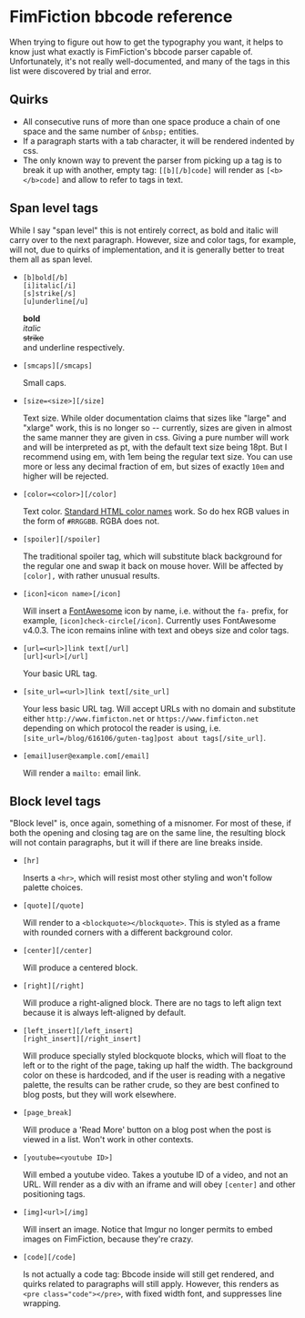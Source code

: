 # FimFiction bbcode reference

When trying to figure out how to get the typography you want, it helps to know
just what exactly is FimFiction's bbcode parser capable of. Unfortunately, it's
not really well-documented, and many of the tags in this list were discovered
by trial and error.

## Quirks

*   All consecutive runs of more than one space produce a chain of one space 
    and the same number of `&nbsp;` entities.
*   If a paragraph starts with a tab character, it will be rendered
    indented by css.
*   The only known way to prevent the parser from picking up a tag is to break
    it up with another, empty tag: `[[b][/b]code]` will render as 
    `[<b></b>code]` and allow to refer to tags in text.  

## Span level tags

While I say "span level" this is not entirely correct, as bold and italic will
carry over to the next paragraph. However, size and color tags, for example,
will not, due to quirks of implementation, and it is generally better to treat
them all as span level.

*   `[b]bold[/b]`  
    `[i]italic[/i]`  
    `[s]strike[/s]`  
    `[u]underline[/u]`

    **bold**  
    *italic*  
    ~~strike~~  
    and underline
    respectively.
    
*   `[smcaps][/smcaps]`
 
    Small caps.
    
*   `[size=<size>][/size]`

    Text size. While older documentation claims that sizes like "large" and
    "xlarge" work, this is no longer so -- currently, sizes are given in almost
    the same manner they are given in css. Giving a pure number will work and
    will be interpreted as pt, with the default text size being 18pt. But I
    recommend using em, with 1em being the regular text size. You can use
    more or less any decimal fraction of em, but sizes of exactly `10em`
    and higher will be rejected.
    
*   `[color=<color>][/color]`

    Text color.
    [Standard HTML color names](http://www.w3schools.com/colors/colors_names.asp)
    work. So do hex RGB values in the form of `#RRGGBB`. RGBA does not.
    
*   `[spoiler][/spoiler]`

    The traditional spoiler tag, which will substitute black background for
    the regular one and swap it back on mouse hover. Will be affected by
    `[color],` with rather unusual results.

*   `[icon]<icon name>[/icon]`

    Will insert a [FontAwesome](https://fortawesome.github.io/Font-Awesome/)
    icon by name, i.e. without the `fa-` prefix, for example,
    `[icon]check-circle[/icon]`. Currently uses FontAwesome v4.0.3.
    The icon remains inline with text and obeys size and color tags.
    
*   `[url=<url>]link text[/url]`  
    `[url]<url>[/url]`
    
    Your basic URL tag.

*   `[site_url=<url>]link text[/site_url]`
    
    Your less basic URL tag. Will accept URLs with no domain and substitute
    either `http://www.fimficton.net` or `https://www.fimficton.net` depending
    on which protocol the reader is using, i.e.
    `[site_url=/blog/616106/guten-tag]post about tags[/site_url]`.
    
*   `[email]user@example.com[/email]`

    Will render a `mailto:` email link.

## Block level tags

"Block level" is, once again, something of a misnomer. For most of these,
if both the opening and closing tag are on the same line, the resulting
block will not contain paragraphs, but it will if there are line breaks
inside.

*   `[hr]`

    Inserts a `<hr>`, which will resist most other styling and won't follow
    palette choices.

*   `[quote][/quote]`

    Will render to a `<blockquote></blockquote>`. This is styled as a frame
    with rounded corners with a different background color.
    
*   `[center][/center]`

    Will produce a centered block.
    
*   `[right][/right]`

    Will produce a right-aligned block. There are no tags to left align
    text because it is always left-aligned by default.
    
*   `[left_insert][/left_insert]`  
    `[right_insert][/right_insert]` 

    Will produce specially styled blockquote blocks, which will float to the
    left or to the right of the page, taking up half the width. The background
    color on these is hardcoded, and if the user is reading with a negative
    palette, the results can be rather crude, so they are best confined to
    blog posts, but they will work elsewhere.
    
*   `[page_break]`

    Will produce a 'Read More' button on a blog post when the post is viewed
    in a list. Won't work in other contexts.
    
*   `[youtube=<youtube ID>]`

    Will embed a youtube video. Takes a youtube ID of a video, and not an URL.
    Will render as a div with an iframe and will obey `[center]` and
    other positioning tags.

*   `[img]<url>[/img]`

    Will insert an image. Notice that Imgur no longer permits to embed images
    on FimFiction, because they're crazy.
    
*   `[code][/code]`

    Is not actually a code tag: Bbcode inside will still get rendered, and
    quirks related to paragraphs will still apply. However, this renders
    as `<pre class="code"></pre>`, with fixed width font, and suppresses
    line wrapping.
